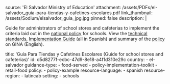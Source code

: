 source: 'El Salvador Ministry of Education'
attachment: /assets/PDFs/el-salvador_guia-para-tiendas-y-cafetines-escolares.pdf
link_thumbnail: /assets/Sodium/elsalvador_guia_jpg.jpg
pinned: false
description: |
  <p>Guide for administrators of school stores and cafeterias to implement the criteria laid out in the <a href="https://www.diariooficial.gob.sv/diarios/do-2017/06-junio/16-06-2017.pdf" target="_blank">national policy</a> for schools. View the <a href="file:///C:/Users/Christine/Desktop/RESOLVE/Food%20Procurement/FP%20Resources/asp.salud.gob.sv/regulacion/pdf/norma/norma_tecnica_cafetines_saludables_v1.pdf">technical standards</a>, <a href="https://www.gub.uy/ministerio-salud-publica/comunicacion/publicaciones/manual-para-cantinas-saludables-centros-educativos">Implementation Guide</a> (all in Spanish) and summary of the <a href="https://extranet.who.int/nutrition/gina/en/node/36469">policy</a> on GINA (English).
  </p>
title: 'Guía Para Tiendas y Cafetines Escolares (Guide for school stores and cafeterias)'
id: d5d8277f-ecbc-47d9-8e18-a4f1d310e29c
country:
  - el-salvador
guidance-type:
  - food-served
  - policy-implementation-toolkit
  - retail-food
policy:
  - policy-example
resource-language:
  - spanish
resource-region:
  - latincab
setting:
  - schools
